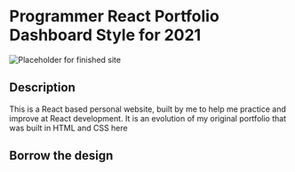 # Programmer React Portfolio Dashboard Style for 2021

![Placeholder for finished site](#link)

## Description

This is a React based personal website, built by me to help me practice and improve at React development. It is an evolution of my original portfolio that was built in HTML and CSS here

## Borrow the design
